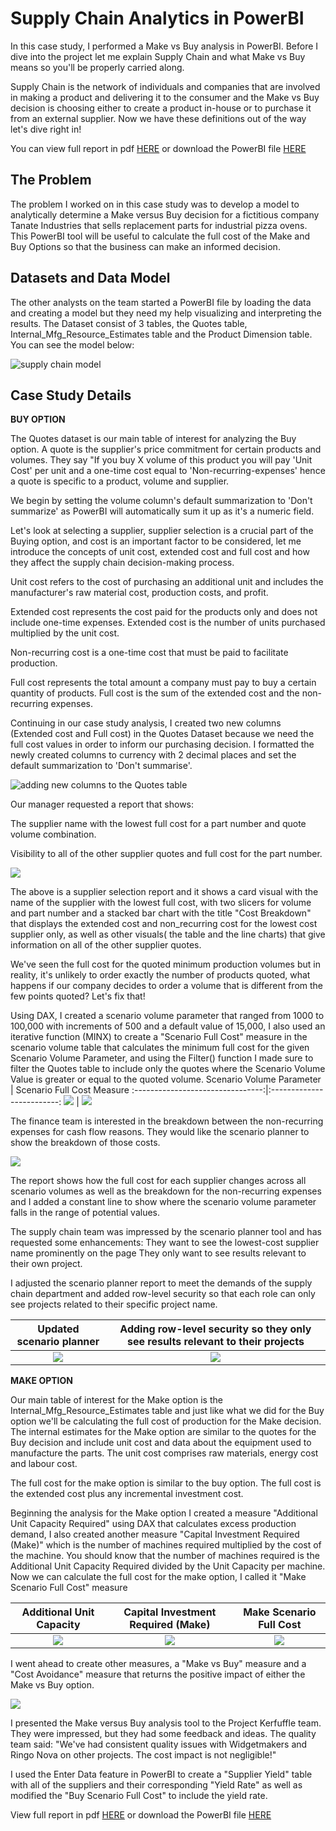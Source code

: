 # Supply Chain Analytics in PowerBI

In this case study, I performed a Make vs Buy analysis in PowerBI. Before I dive into the project let me explain Supply Chain  and what Make vs Buy means so you'll be properly carried along.

Supply Chain is the network of individuals and companies that are involved in making a product and delivering it to the consumer and the Make vs Buy decision is choosing either to create a product in-house or to purchase it from an external supplier. Now we have these definitions out of the way let's dive right in!

You can view full report in pdf [HERE](https://github.com/JachimmaChristian/Case-Study-Supply-Chain-Analytics-in-PowerBI/blob/main/Supply%20chain%20analytics%20dashboard.pdf) or download the PowerBI file [HERE](https://github.com/JachimmaChristian/Case-Study-Supply-Chain-Analytics-in-PowerBI/blob/main/Supply%20chain%20analytics%20dashboard.pbix)

## The Problem
The problem I worked on in this case study was to develop a model to analytically determine a Make versus Buy decision for a fictitious company Tanate Industries that sells replacement parts for industrial pizza ovens. This PowerBI tool will be useful to calculate the full cost of the Make and Buy Options so that the business can make an informed decision.

## Datasets and Data Model
The other analysts on the team started a PowerBI file by loading the data and creating a model but they need my help visualizing and interpreting the results. The Dataset consist of 3 tables, the Quotes table, Internal_Mfg_Resource_Estimates table and the Product Dimension table. You can see the model below:

![supply chain model](supplychain1.png)

## Case Study Details

**BUY OPTION**

The Quotes dataset is our main table of interest for analyzing the Buy option. A quote is the supplier's price commitment for certain products and volumes. They say "If you buy X volume of this product you will pay 'Unit Cost' per unit and a one-time cost equal to 'Non-recurring-expenses' hence a quote is specific to a product, volume and supplier. 

We begin by setting the volume column's default summarization to 'Don't summarize' as PowerBI will automatically sum it up as it's a numeric field.

Let's look at selecting a supplier, supplier selection is a crucial part of the Buying option, and cost is an important factor to be considered, let me introduce the concepts of unit cost, extended cost and full cost and how they affect the supply chain decision-making process.

Unit cost refers to the cost of purchasing an additional unit and includes the manufacturer's raw material cost, production costs, and profit.

Extended cost represents the cost paid for the products only and does not include one-time expenses. Extended cost is the number of units purchased multiplied by the unit cost.

Non-recurring cost is a one-time cost that must be paid to facilitate production.

Full cost represents the total amount a company must pay to buy a certain quantity of products. Full cost is the sum of the extended cost and the non-recurring expenses.

Continuing in our case study analysis, I created two new columns (Extended cost and Full cost) in the Quotes Dataset because we need the full cost values in order to inform our purchasing decision. I formatted the newly created columns to currency with 2 decimal places and set the default summarization to 'Don't summarise'.

![adding new columns to the Quotes table](supplychain2.png)

Our manager requested a report that shows: 

The supplier name with the lowest full cost for a part number and quote volume combination.

Visibility to all of the other supplier quotes and full cost for the part number. 

![](supplychain3.png)

The above is a supplier selection report and it shows a card visual with the name of the supplier with the lowest full cost, with two slicers for volume and part number and a stacked bar chart with the title "Cost Breakdown" that displays the extended cost and non_recurring cost for the lowest cost supplier only, as well as other visuals( the table and the line charts) that give information on all of the other supplier quotes.

We've seen the full cost for the quoted minimum production volumes but in reality, it's unlikely to order exactly the number of products quoted, what happens if our company decides to order a volume that is different from the few points quoted? Let's fix that!

Using DAX, I created a scenario volume parameter that ranged from 1000 to 100,000 with increments of 500 and a default value of 15,000, I also used an iterative function (MINX) to create a "Scenario Full Cost" measure in the scenario volume table that calculates the minimum full cost for the given Scenario Volume Parameter, and using the Filter() function I made sure to filter the Quotes table to include only the quotes where the Scenario Volume Value is greater or equal to the quoted volume.
Scenario Volume Parameter                  | Scenario Full Cost Measure
:--------------------------------:|:-------------------------:
![](supplychain4.png)             | ![](supplychain5.png)


The finance team is interested in the breakdown between the non-recurring expenses for cash flow reasons. They would like the scenario planner to show the breakdown of those costs.


![](supplychain6.png)

The report shows how the full cost for each supplier changes across all scenario volumes as well as the breakdown for the non-recurring expenses and I added a constant line to show where the scenario volume parameter falls in the range of potential values.

The supply chain team was impressed by the scenario planner tool and has requested some enhancements:
They want to see the lowest-cost supplier name prominently on the page 
They only want to see results relevant to their own project.

I adjusted the scenario planner report to meet the demands of the supply chain department and added row-level security so that each role can only see projects related to their specific project name.

Updated scenario planner               | Adding row-level security so they only see results relevant to their projects 
:---------------------:|:---------------------:
![](supplychain8.png)  | ![](supplychain7.png)


**MAKE OPTION**

Our main table of interest for the Make option is the Internal_Mfg_Resource_Estimates table and just like what we did for the Buy option we'll be calculating the full cost of production for the Make decision. The internal estimates for the Make option are similar to the quotes for the Buy decision and include unit cost and data about the equipment used to manufacture the parts. The unit cost comprises  raw materials, energy cost and labour cost.

The full cost for the make option is similar to the buy option. The full cost is the extended cost plus any incremental investment cost. 

Beginning the analysis for the Make option I created a measure "Additional Unit Capacity Required" using DAX that calculates excess production demand, I also created another measure "Capital Investment Required (Make)" which is the number of machines required multiplied by the cost of the machine. You should know that the number of machines required is the Additional Unit Capacity Required divided by the Unit Capacity per machine. Now we can calculate the full cost for the make option, I called it "Make Scenario Full Cost" measure

Additional Unit Capacity| Capital Investment Required (Make)| Make Scenario Full Cost
:---------------------:|:-----------------------:|:---------------------:
![](supplychain9.png)|![](supplychain10.png)|![](supplychain11.png)

I went ahead to create other measures, a "Make vs Buy" measure and a "Cost Avoidance" measure that returns the positive impact of either the Make vs Buy option. 

![](supplychain12.png)

I presented the Make versus Buy analysis tool to the Project Kerfuffle team. They were impressed, but they had some feedback and ideas. The quality team said: "We've had consistent quality issues with Widgetmakers and Ringo Nova on other projects. The cost impact is not negligible!"

I used the Enter Data feature in PowerBI to create a "Supplier Yield" table with all of the suppliers and their corresponding "Yield Rate" as well as modified the "Buy Scenario Full Cost" to include the yield rate.

View full report in pdf [HERE](https://github.com/JachimmaChristian/Case-Study-Supply-Chain-Analytics-in-PowerBI/blob/main/Supply%20chain%20analytics%20dashboard.pdf) or download the PowerBI file [HERE](https://github.com/JachimmaChristian/Case-Study-Supply-Chain-Analytics-in-PowerBI/blob/main/Supply%20chain%20analytics%20dashboard.pbix)

